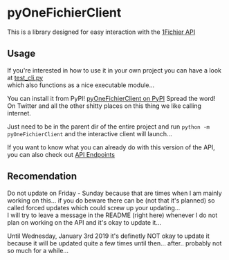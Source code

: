 # pyOneFichierClient

This is a library designed for easy interaction with the [1Fichier API](https://1fichier.com/api.html)

## Usage

If you're interested in how to use it in your own project you can have a look at [test_cli.py](test_cli.py)
<br /> which also functions as a nice executable module...

You can install it from PyPI! [pyOneFichierClient on PyPI](https://pypi.org/project/pyOneFichierClient/)
Spread the word! On Twitter and all the other shitty places on this thing we like calling internet.

Just need to be in the parent dir of the entire project and run `python -m pyOneFichierClient` and the interactive client will launch...

If you want to know what you can already do with this version of the API, you can also check out [API Endpoints](TODO.md#api-endpoints)

## Recomendation
Do not update on Friday - Sunday because that are times when I am mainly working on this... if you do beware there can be (not that it's planned) so called forced updates which could screw up your updating...
<br />I will try to leave a message in the README (right here) whenever I do not plan on working on the API and it's okay to update it...

Until Wednesday, January 3rd 2019 it's definetly NOT okay to update it because it will be updated quite a few times until then... after.. probably not so much for a while...
